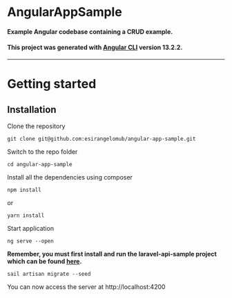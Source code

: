# AngularAppSample

#### Example Angular codebase containing a CRUD example.

#### This project was generated with [Angular CLI](https://github.com/angular/angular-cli) version 13.2.2.

----------
# Getting started

## Installation

Clone the repository

    git clone git@github.com:esirangelomub/angular-app-sample.git

Switch to the repo folder

    cd angular-app-sample

Install all the dependencies using composer

    npm install
    
or

    yarn install

Start application

    ng serve --open

**Remember, you must first install and run the laravel-api-sample project which can be found [here](https://github.com/esirangelomub/laravel-api-sample).**

    sail artisan migrate --seed

You can now access the server at http://localhost:4200
